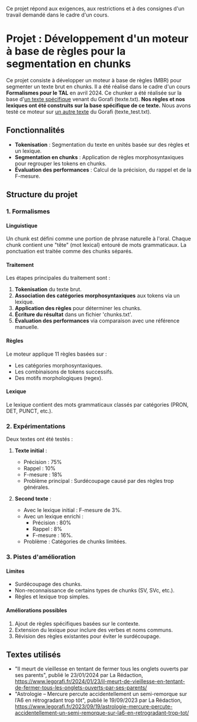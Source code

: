 Ce projet répond aux exigences, aux restrictions et à des consignes d'un travail demandé dans le cadre d'un cours.

# Projet : Développement d'un moteur à base de règles pour la segmentation en chunks

Ce projet consiste à développer un moteur à base de règles (MBR) pour segmenter un texte brut en chunks. Il a été réalisé dans le cadre d'un cours **Formalismes pour le TAL** en avril 2024.
Ce chunker a été réalisée sur la base d'[un texte spécifique](https://www.legorafi.fr/2024/01/23/il-meurt-de-vieillesse-en-tentant-de-fermer-tous-les-onglets-ouverts-par-ses-parents/) venant du Gorafi (texte.txt). **Nos règles et nos lexiques ont été construits sur la base spécifique de ce texte.** Nous avons testé ce moteur sur [un autre texte](https://www.legorafi.fr/2023/09/19/astrologie-mercure-percute-accidentellement-un-semi-remorque-sur-la6-en-retrogradant-trop-tot/) du Gorafi (texte_test.txt).

## Fonctionnalités

- **Tokenisation** : Segmentation du texte en unités basée sur des règles et un lexique.
- **Segmentation en chunks** : Application de règles morphosyntaxiques pour regrouper les tokens en chunks.
- **Évaluation des performances** : Calcul de la précision, du rappel et de la F-mesure.


## Structure du projet

### 1. Formalismes

#### Linguistique

Un chunk est défini comme une portion de phrase naturelle à l'oral. Chaque chunk contient une "tête" (mot lexical) entouré de mots grammaticaux. La ponctuation est traitée comme des chunks séparés.

#### Traitement

Les étapes principales du traitement sont :
1. **Tokenisation** du texte brut.
2. **Association des catégories morphosyntaxiques** aux tokens via un lexique.
3. **Application des règles** pour déterminer les chunks.
4. **Écriture du résultat** dans un fichier 'chunks.txt'.
5. **Évaluation des performances** via comparaison avec une référence manuelle.

#### Règles

Le moteur applique 11 règles basées sur :
- Les catégories morphosyntaxiques.
- Les combinaisons de tokens successifs.
- Des motifs morphologiques (regex).

#### Lexique

Le lexique contient des mots grammaticaux classés par catégories (PRON, DET, PUNCT, etc.).


### 2. Expérimentations

Deux textes ont été testés :
1. **Texte initial** :
   - Précision : 75%
   - Rappel : 10%
   - F-mesure : 18%
   - Problème principal : Surdécoupage causé par des règles trop générales.

2. **Second texte** :
   - Avec le lexique initial : F-mesure de 3%.
   - Avec un lexique enrichi :
     - Précision : 80%
     - Rappel : 8%
     - F-mesure : 16%.
   - Problème : Catégories de chunks limitées.


### 3. Pistes d'amélioration

#### Limites

- Surdécoupage des chunks.
- Non-reconnaissance de certains types de chunks (SV, SVc, etc.).
- Règles et lexique trop simples.

#### Améliorations possibles

1. Ajout de règles spécifiques basées sur le contexte.
2. Extension du lexique pour inclure des verbes et noms communs.
3. Révision des règles existantes pour éviter le surdécoupage.


## Textes utilisés 

- "Il meurt de vieillesse en tentant de fermer tous les onglets ouverts par ses parents", publié le 23/01/2024 par La Rédaction, https://www.legorafi.fr/2024/01/23/il-meurt-de-vieillesse-en-tentant-de-fermer-tous-les-onglets-ouverts-par-ses-parents/
- "Astrologie – Mercure percute accidentellement un semi-remorque sur l’A6 en rétrogradant trop tôt", publié le 19/09/2023 par La Rédaction, https://www.legorafi.fr/2023/09/19/astrologie-mercure-percute-accidentellement-un-semi-remorque-sur-la6-en-retrogradant-trop-tot/

